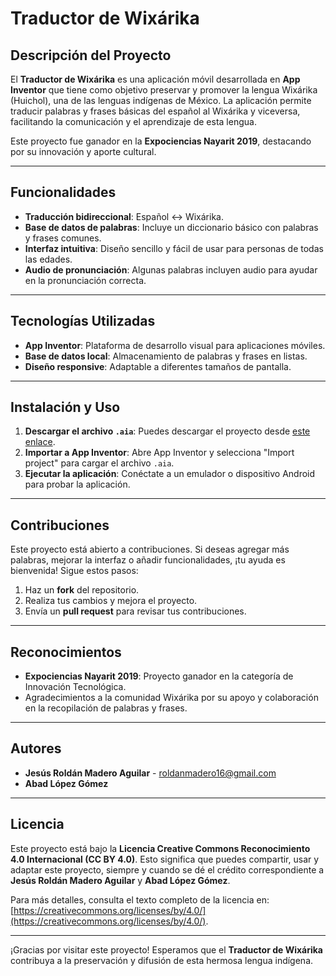 # Traductor de Wixárika

## Descripción del Proyecto
El **Traductor de Wixárika** es una aplicación móvil desarrollada en **App Inventor** que tiene como objetivo preservar y promover la lengua Wixárika (Huichol), una de las lenguas indígenas de México. La aplicación permite traducir palabras y frases básicas del español al Wixárika y viceversa, facilitando la comunicación y el aprendizaje de esta lengua.

Este proyecto fue ganador en la **Expociencias Nayarit 2019**, destacando por su innovación y aporte cultural.

---

## Funcionalidades
- **Traducción bidireccional**: Español ↔ Wixárika.
- **Base de datos de palabras**: Incluye un diccionario básico con palabras y frases comunes.
- **Interfaz intuitiva**: Diseño sencillo y fácil de usar para personas de todas las edades.
- **Audio de pronunciación**: Algunas palabras incluyen audio para ayudar en la pronunciación correcta.

---

## Tecnologías Utilizadas
- **App Inventor**: Plataforma de desarrollo visual para aplicaciones móviles.
- **Base de datos local**: Almacenamiento de palabras y frases en listas.
- **Diseño responsive**: Adaptable a diferentes tamaños de pantalla.

---

## Instalación y Uso
1. **Descargar el archivo `.aia`**: Puedes descargar el proyecto desde [este enlace](#).
2. **Importar a App Inventor**: Abre App Inventor y selecciona "Import project" para cargar el archivo `.aia`.
3. **Ejecutar la aplicación**: Conéctate a un emulador o dispositivo Android para probar la aplicación.

---

## Contribuciones
Este proyecto está abierto a contribuciones. Si deseas agregar más palabras, mejorar la interfaz o añadir funcionalidades, ¡tu ayuda es bienvenida! Sigue estos pasos:
1. Haz un **fork** del repositorio.
2. Realiza tus cambios y mejora el proyecto.
3. Envía un **pull request** para revisar tus contribuciones.

---

## Reconocimientos
- **Expociencias Nayarit 2019**: Proyecto ganador en la categoría de Innovación Tecnológica.
- Agradecimientos a la comunidad Wixárika por su apoyo y colaboración en la recopilación de palabras y frases.

---

## Autores
- **Jesús Roldán Madero Aguilar** - roldanmadero16@gmail.com
- **Abad López Gómez**

---

## Licencia
Este proyecto está bajo la **Licencia Creative Commons Reconocimiento 4.0 Internacional (CC BY 4.0)**. Esto significa que puedes compartir, usar y adaptar este proyecto, siempre y cuando se dé el crédito correspondiente a **Jesús Roldán Madero Aguilar** y **Abad López Gómez**.

Para más detalles, consulta el texto completo de la licencia en: [https://creativecommons.org/licenses/by/4.0/](https://creativecommons.org/licenses/by/4.0/).

---

¡Gracias por visitar este proyecto! Esperamos que el **Traductor de Wixárika** contribuya a la preservación y difusión de esta hermosa lengua indígena.

